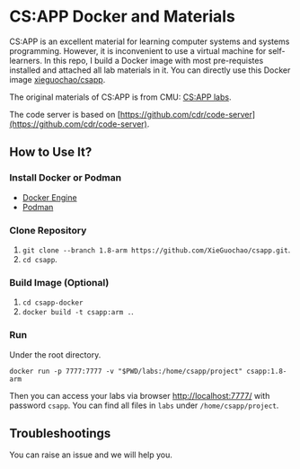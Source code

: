 # CS:APP Docker and Materials

CS:APP is an excellent material for learning computer systems and systems programming. However, it is inconvenient to use a virtual machine for self-learners. 
In this repo, I build a Docker image with most pre-requistes installed and attached all lab materials in it.
You can directly use this Docker image [xieguochao/csapp](https://hub.docker.com/r/xieguochao/csapp).

The original materials of CS:APP is from CMU: [CS:APP labs](http://csapp.cs.cmu.edu/3e/labs.html). 

The code server is based on [https://github.com/cdr/code-server](https://github.com/cdr/code-server).

## How to Use It?

### Install Docker or Podman

- [Docker Engine](https://docs.docker.com/engine/install/)
- [Podman](https://podman.io/docs/installation)

### Clone Repository

1. `git clone --branch 1.8-arm https://github.com/XieGuochao/csapp.git`.
2. `cd csapp`.

### Build Image (Optional)

1. `cd csapp-docker`
2. `docker build -t csapp:arm .`.

### Run

Under the root directory.

`docker run -p 7777:7777 -v "$PWD/labs:/home/csapp/project" csapp:1.8-arm`

Then you can access your labs via browser [http://localhost:7777/](http://localhost:7777/) with password `csapp`. You can find all files in `labs` under `/home/csapp/project`.

## Troubleshootings

You can raise an issue and we will help you.

